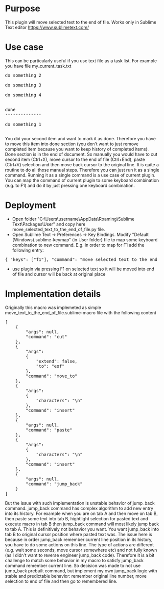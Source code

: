 # Purpose
This plugin will move selected text to the end of file. Works only in Sublime Text editor https://www.sublimetext.com/

# Use case
This can be particularly useful if you use text file as a task list.
For example you have file my_current_task.txt
<pre>
do something 2

do something 3

do something 4


done
--------------

do something 1

</pre>

You did your second item and want to mark it as done. Therefore you have to move this item into done section (you don't want to just remove completed item because you want to keep history of completed items).
Done section is in the end of document. So manually you would have to cut second item (Ctrl+X), move cursor to the end of file (Ctrl+End), paste (Ctrl+V) selection and then move back cursor to the original line.
It is quite a routine to do all those manual steps. Therefore you can just run it as a single command.
Running it as a single command is a use case of current plugin.
You can map the command of current plugin to some keyboard combination (e.g. to F1) and do it by just pressing one keyboard combination.

# Deployment
* Open folder "C:\Users\username\AppData\Roaming\Sublime Text\Packages\User" and copy here move_selected_text_to_the_end_of_file.py file.
* Open Sublime Text -> Preferences -> Key Bindings. Modify "Default (Windows).sublime-keymap" (in User folder) file to map some keyboard combination to new command. E.g. in order to map for F1 add the following entry:
<pre>
{ "keys": ["f1"], "command": "move_selected_text_to_the_end_of_file"}
</pre>
* use plugin via pressing F1 on selected text so it will be moved into end of file and cursor will be back at original place

# Implementation details
Originally this macro was implemeted as simple move_text_to_the_end_of_file.sublime-macro file with the following content
<pre>
[
	{
		"args": null,
		"command": "cut"
	},
	{
		"args":
		{
			"extend": false,
			"to": "eof"
		},
		"command": "move_to"
	},
	{
		"args":
		{
			"characters": "\n"
		},
		"command": "insert"
	},
	{
		"args": null,
		"command": "paste"
	},
	{
		"args":
		{
			"characters": "\n"
		},
		"command": "insert"
	},
	{
		"args": null,
		"command": "jump_back"
	}
]
</pre>
But the issue with such implementation is unstable behavior of jump_back command. jump_back command has complex algorithm to add new entry into its history. For example when you are on tab A and then move on tab B, then paste some text into tab B, hightlight selection for pasted text and execute macro in tab B then jump_back command will most likely jump back to tab A.
This is definitively not behavior you want. You want jump_back into tab B to original cursor position where pasted text was.
The issue here is because in order jump_back remember current line position in its history, you have to do some actions on this line. The type of actions are different (e.g. wait some seconds, move cursor somewhere etc) and not fully known (as I didn't want to reverse engineer jump_back code). Therefore it is a bit challenge to match some behavior in my macro to satisfy jump_back command remember current line.
So decision was made to not use jump_back prebuilt command, but implement my own jump_back logic with stable and predictable behavior: remember original line number, move selection to end of file and then go to remembered line.
